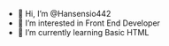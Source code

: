 - 👋 Hi, I’m @Hansensio442
- 👀 I’m interested in Front End Developer
- 🌱 I’m currently learning Basic HTML

<!---
Hansensio442/Hansensio442 is a ✨ special ✨ repository because its `README.md` (this file) appears on your GitHub profile.
You can click the Preview link to take a look at your changes.
--->
